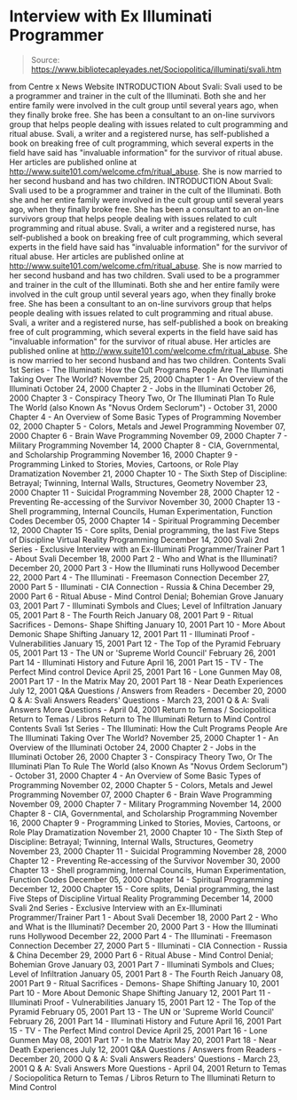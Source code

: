 # Interview with Ex Illuminati Programmer

> Source: https://www.bibliotecapleyades.net/Sociopolitica/illuminati/svali.htm

from Centre x News Website
INTRODUCTION About Svali: Svali used to be a programmer and trainer in the cult of the Illuminati. Both she and her entire family were involved in the cult group until several years ago, when they finally broke free. She has been a consultant to an on-line survivors group that helps people dealing with issues related to cult programming and ritual abuse. Svali, a writer and a registered nurse, has self-published a book on breaking free of cult programming, which several experts in the field have said has "invaluable information" for the survivor of ritual abuse. Her articles are published online at http://www.suite101.com/welcome.cfm/ritual_abuse. She is now married to her second husband and has two children.
INTRODUCTION About Svali:
Svali used to be a programmer and trainer in the cult of the Illuminati. Both she and her entire family were involved in the cult group until several years ago, when they finally broke free. She has been a consultant to an on-line survivors group that helps people dealing with issues related to cult programming and ritual abuse. Svali, a writer and a registered nurse, has self-published a book on breaking free of cult programming, which several experts in the field have said has "invaluable information" for the survivor of ritual abuse. Her articles are published online at http://www.suite101.com/welcome.cfm/ritual_abuse. She is now married to her second husband and has two children.
Svali used to be a programmer and trainer in the cult of the Illuminati.
Both she and her entire family were involved in the cult group until several years ago, when they finally broke free. She has been a consultant to an on-line survivors group that helps people dealing with issues related to cult programming and ritual abuse.
Svali, a writer and a registered nurse, has self-published a book on breaking free of cult programming, which several experts in the field have said has "invaluable information" for the survivor of ritual abuse.
Her articles are published online at http://www.suite101.com/welcome.cfm/ritual_abuse.
She is now married to her second husband and has two children.
Contents Svali 1st Series - The Illuminati: How the Cult Programs People Are The Illuminati Taking Over The World? November 25, 2000 Chapter 1 - An Overview of the Illuminati October 24, 2000 Chapter 2 - Jobs in the Illuminati October 26, 2000 Chapter 3 - Conspiracy Theory Two, Or The Illuminati Plan To Rule The World (also Known As "Novus Ordem Seclorum") - October 31, 2000 Chapter 4 - An Overview of Some Basic Types of Programming November 02, 2000 Chapter 5 - Colors, Metals and Jewel Programming November 07, 2000 Chapter 6 - Brain Wave Programming November 09, 2000 Chapter 7 - Military Programming November 14, 2000 Chapter 8 - CIA, Governmental, and Scholarship Programming November 16, 2000 Chapter 9 - Programming Linked to Stories, Movies, Cartoons, or Role Play Dramatization November 21, 2000 Chapter 10 - The Sixth Step of Discipline: Betrayal; Twinning, Internal Walls, Structures, Geometry November 23, 2000 Chapter 11 - Suicidal Programming November 28, 2000 Chapter 12 - Preventing Re-accessing of the Survivor November 30, 2000 Chapter 13 - Shell programming, Internal Councils, Human Experimentation, Function Codes December 05, 2000 Chapter 14 - Spiritual Programming December 12, 2000 Chapter 15 - Core splits, Denial programming, the last Five Steps of Discipline Virtual Reality Programming December 14, 2000 Svali 2nd Series - Exclusive Interview with an Ex-Illuminati Programmer/Trainer Part 1 - About Svali December 18, 2000 Part 2 - Who and What is the Illuminati? December 20, 2000 Part 3 - How the Illuminati runs Hollywood December 22, 2000 Part 4 - The Illuminati - Freemason Connection December 27, 2000 Part 5 - Illuminati - CIA Connection - Russia & China December 29, 2000 Part 6 - Ritual Abuse - Mind Control Denial; Bohemian Grove January 03, 2001 Part 7 - Illuminati Symbols and Clues; Level of Infiltration January 05, 2001 Part 8 - The Fourth Reich January 08, 2001 Part 9 - Ritual Sacrifices - Demons- Shape Shifting January 10, 2001 Part 10 - More About Demonic Shape Shifting January 12, 2001 Part 11 - Illuminati Proof - Vulnerabilities January 15, 2001 Part 12 - The Top of the Pyramid February 05, 2001 Part 13 - The UN or 'Supreme World Council' February 26, 2001 Part 14 - Illuminati History and Future April 16, 2001 Part 15 - TV - The Perfect Mind control Device April 25, 2001 Part 16 - Lone Gunmen May 08, 2001 Part 17 - In the Matrix May 20, 2001 Part 18 - Near Death Experiences July 12, 2001 Q&A Questions / Answers from Readers - December 20, 2000 Q & A: Svali Answers Readers' Questions - March 23, 2001 Q & A: Svali Answers More Questions - April 04, 2001 Return to Temas / Sociopolitica Return to Temas / Libros Return to The Illuminati Return to Mind Control
Contents Svali 1st Series - The Illuminati: How the Cult Programs People
Are The Illuminati Taking Over The World? November 25, 2000
Chapter 1 - An Overview of the Illuminati October 24, 2000
Chapter 2 - Jobs in the Illuminati October 26, 2000
Chapter 3 - Conspiracy Theory Two, Or The Illuminati Plan To Rule The World (also Known As "Novus Ordem Seclorum") - October 31, 2000
Chapter 4 - An Overview of Some Basic Types of Programming November 02, 2000
Chapter 5 - Colors, Metals and Jewel Programming November 07, 2000
Chapter 6 - Brain Wave Programming November 09, 2000
Chapter 7 - Military Programming November 14, 2000
Chapter 8 - CIA, Governmental, and Scholarship Programming November 16, 2000
Chapter 9 - Programming Linked to Stories, Movies, Cartoons, or Role Play Dramatization November 21, 2000
Chapter 10 - The Sixth Step of Discipline: Betrayal; Twinning, Internal Walls, Structures, Geometry November 23, 2000
Chapter 11 - Suicidal Programming November 28, 2000
Chapter 12 - Preventing Re-accessing of the Survivor November 30, 2000
Chapter 13 - Shell programming, Internal Councils, Human Experimentation, Function Codes December 05, 2000
Chapter 14 - Spiritual Programming December 12, 2000
Chapter 15 - Core splits, Denial programming, the last Five Steps of Discipline Virtual Reality Programming December 14, 2000
Svali 2nd Series - Exclusive Interview with an Ex-Illuminati Programmer/Trainer
Part 1 - About Svali December 18, 2000
Part 2 - Who and What is the Illuminati? December 20, 2000
Part 3 - How the Illuminati runs Hollywood December 22, 2000
Part 4 - The Illuminati - Freemason Connection December 27, 2000
Part 5 - Illuminati - CIA Connection - Russia & China December 29, 2000
Part 6 - Ritual Abuse - Mind Control Denial; Bohemian Grove January 03, 2001
Part 7 - Illuminati Symbols and Clues; Level of Infiltration January 05, 2001
Part 8 - The Fourth Reich January 08, 2001
Part 9 - Ritual Sacrifices - Demons- Shape Shifting January 10, 2001
Part 10 - More About Demonic Shape Shifting January 12, 2001
Part 11 - Illuminati Proof - Vulnerabilities January 15, 2001
Part 12 - The Top of the Pyramid February 05, 2001
Part 13 - The UN or 'Supreme World Council' February 26, 2001
Part 14 - Illuminati History and Future April 16, 2001
Part 15 - TV - The Perfect Mind control Device April 25, 2001
Part 16 - Lone Gunmen May 08, 2001
Part 17 - In the Matrix May 20, 2001
Part 18 - Near Death Experiences July 12, 2001
Q&A
Questions / Answers from Readers - December 20, 2000
Q & A: Svali Answers Readers' Questions - March 23, 2001
Q & A: Svali Answers More Questions - April 04, 2001
Return to Temas / Sociopolitica
Return to Temas / Libros
Return to The Illuminati
Return to Mind Control
